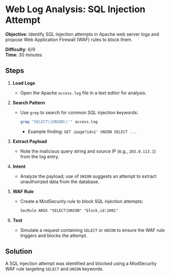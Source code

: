 
# Web Log Analysis: SQL Injection Attempt

**Objective**: Identify SQL injection attempts in Apache web server logs and propose Web Application Firewall (WAF) rules to block them.

**Difficulty**: 6/9  
**Time**: 30 minutes

## Steps

1. **Load Logs**  
   - Open the Apache `access.log` file in a text editor for analysis.

2. **Search Pattern**  
   - Use `grep` to search for common SQL injection keywords:  
     ```bash
     grep "SELECT\|UNION\|'" access.log
     ```
     - Example finding: `GET /page?id=1' UNION SELECT ...`

3. **Extract Payload**  
   - Note the malicious query string and source IP (e.g., `203.0.113.1`) from the log entry.

4. **Intent**  
   - Analyze the payload; use of `UNION` suggests an attempt to extract unauthorized data from the database.

5. **WAF Rule**  
   - Create a ModSecurity rule to block SQL injection attempts:  
     ```apache
     SecRule ARGS "SELECT|UNION" "block,id:1001"
     ```

6. **Test**  
   - Simulate a request containing `SELECT` or `UNION` to ensure the WAF rule triggers and blocks the attempt.

## Solution

A SQL injection attempt was identified and blocked using a ModSecurity WAF rule targeting `SELECT` and `UNION` keywords.
